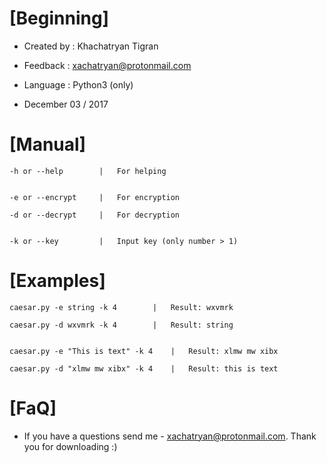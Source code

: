 [Beginning]
===================================================

* Created by	:	Khachatryan Tigran

* Feedback		:	xachatryan@protonmail.com

* Language		:	Python3 (only)


* December 03 / 2017


[Manual]
===================================================

```
-h or --help        |	For helping


-e or --encrypt     |	For encryption

-d or --decrypt     |	For decryption


-k or --key         |	Input key (only number > 1)
```

[Examples]
===================================================

```
caesar.py -e string -k 4		|	Result:	wxvmrk

caesar.py -d wxvmrk -k 4		|	Result:	string


caesar.py -e "This is text" -k 4	|	Result:	xlmw mw xibx

caesar.py -d "xlmw mw xibx" -k 4	|	Result:	this is text
```

[FaQ]
===================================================

* If you have a questions send me - xachatryan@protonmail.com. Thank you for downloading :)
